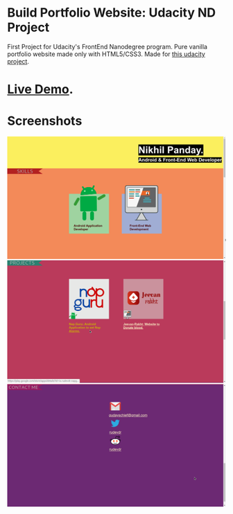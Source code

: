 # Build Portfolio Website: Udacity ND Project

First Project for Udacity's FrontEnd Nanodegree program. Pure vanilla portfolio website made only with HTML5/CSS3. Made for [this udacity project](https://classroom.udacity.com/nanodegrees/nd001/parts/aabd87fc-6edf-4818-a911-15dfa9cabcb8/modules/undefined/lessons/2736698543239847/concepts/26541085730923).

# [Live Demo](http://rudevdr.github.io).

# Screenshots

![Page1](screenshots/1.png?raw=true "Skills")
![Page2](screenshots/2.png?raw=true "Projects")
![Page3](screenshots/3.png?raw=true "Contact me")
